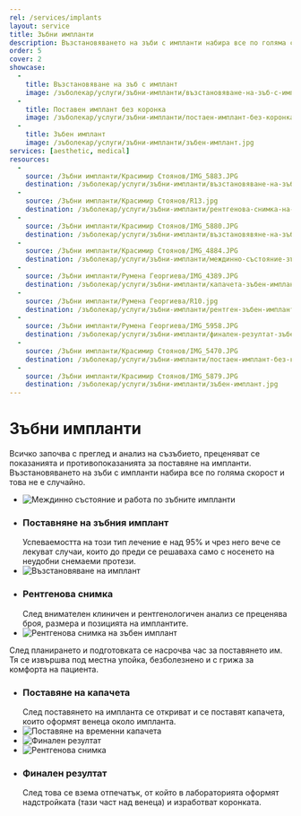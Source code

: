 ```yaml
---
rel: /services/implants
layout: service
title: Зъбни импланти
description: Възстановяването на зъби с импланти набира все по голяма скорост и това не е случайно. Успеваемостта на този тип лечение е над 95% и чрез него вече сме в състояние да лекуваме случаи, които до преди това бяха възможни само с носенето на неудобни снемаеми протези. Всичко започва с преглед и анализ на съзъбието, преценяват се показанията и противопоказанията за поставяне на импланти.
order: 5
cover: 2
showcase:
  - 
    title: Възстановяване на зъб с имплант
    image: /зъболекар/услуги/зъбни-импланти/възстановяване-на-зъб-с-имплант.jpg
  - 
    title: Поставен имплант без коронка
    image: /зъболекар/услуги/зъбни-импланти/постаен-имплант-без-коронка.jpg
  - 
    title: Зъбен имплант
    image: /зъболекар/услуги/зъбни-импланти/зъбен-имплант.jpg
services: [aesthetic, medical]
resources:
  -
    source: /Зъбни импланти/Красимир Стоянов/IMG_5883.JPG
    destination: /зъболекар/услуги/зъбни-импланти/възстановяване-на-зъб-с-имплант.jpg
  -
    source: /Зъбни импланти/Красимир Стоянов/R13.jpg
    destination: /зъболекар/услуги/зъбни-импланти/рентгенова-снимка-на-зъбен-имплант.jpg
  -
    source: /Зъбни импланти/Красимир Стоянов/IMG_5880.JPG
    destination: /зъболекар/услуги/зъбни-импланти/възстановявяне-на-зъбен-имплант.jpg
  -
    source: /Зъбни импланти/Красимир Стоянов/IMG_4884.JPG
    destination: /зъболекар/услуги/зъбни-импланти/междинно-състояние-зъбен-имплант.jpg
  -
    source: /Зъбни импланти/Румена Георгиева/IMG_4389.JPG
    destination: /зъболекар/услуги/зъбни-импланти/капачета-зъбен-имплант.jpg
  -
    source: /Зъбни импланти/Румена Георгиева/R10.jpg
    destination: /зъболекар/услуги/зъбни-импланти/рентген-зъбен-имплант.jpg
  -
    source: /Зъбни импланти/Румена Георгиева/IMG_5958.JPG
    destination: /зъболекар/услуги/зъбни-импланти/финален-резултат-зъбен-имплант.jpg
  -
    source: /Зъбни импланти/Красимир Стоянов/IMG_5470.JPG
    destination: /зъболекар/услуги/зъбни-импланти/постаен-имплант-без-коронка.jpg
  -
    source: /Зъбни импланти/Красимир Стоянов/IMG_5879.JPG
    destination: /зъболекар/услуги/зъбни-импланти/зъбен-имплант.jpg
---
```

# Зъбни импланти

Всичко започва с преглед и анализ на съзъбието, преценяват се показанията и противопоказанията за поставяне на импланти. Възстановяването на зъби с импланти набира все по голяма скорост и това не е случайно.

- ![Междинно състояние и работа по зъбните импланти](зъбни-импланти/междинно-състояние-зъбен-имплант.jpg)
- ### Поставняне на зъбния имплант
  Успеваемостта на този тип лечение е над 95% и чрез него вече се лекуват случаи, които до преди се решаваха само с носенето на неудобни снемаеми протези.
- ![Възстановяване на имплант](зъбни-импланти/възстановявяне-на-зъбен-имплант.jpg)
- ### Рентгенова снимка
  След внимателен клиничен и рентгенологичен анализ се преценява броя, размера и позицията на имплантите.
- ![Рентгенова снимка на зъбен имплант](зъбни-импланти/рентгенова-снимка-на-зъбен-имплант.jpg)

След планирането и подготовката се насрочва час за поставянето им. Тя се извършва под местна упойка, безболезнено и с грижа за комфорта на пациента. 

- ### Поставяне на капачета
  След поставянето на импланта се откриват и се поставят капачета, които оформят венеца около импланта.
- ![Поставяне на временни капачета](зъбни-импланти/капачета-зъбен-имплант.jpg)
- ![Финален резултат](зъбни-импланти/финален-резултат-зъбен-имплант.jpg)
- ![Рентгенова снимка](зъбни-импланти/рентген-зъбен-имплант.jpg)
- ### Финален резултат
  След това се взема отпечатък, от който в лабораторията оформят надстройката (тази част над венеца) и изработват коронката.